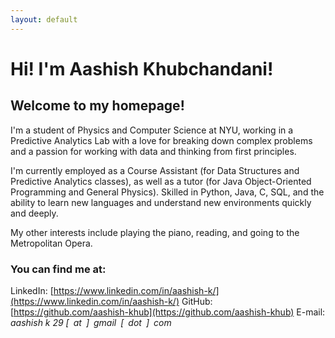 ```yaml
---
layout: default
---
```

# Hi! I'm Aashish Khubchandani! 

## Welcome to my homepage! 

I'm a student of Physics and Computer Science at NYU, working in a Predictive Analytics Lab with a love for breaking down complex problems and a passion for working with data and thinking from first principles.

I'm currently employed as a Course Assistant (for Data Structures and Predictive Analytics classes), as well as a tutor (for Java Object-Oriented Programming and General Physics). Skilled in Python, Java, C, SQL, and the ability to learn new languages and understand new environments quickly and deeply.

My other interests include playing the piano, reading, and going to the Metropolitan Opera. 

### You can find me at:

LinkedIn: [https://www.linkedin.com/in/aashish-k/](https://www.linkedin.com/in/aashish-k/)
GitHub: [https://github.com/aashish-khub](https://github.com/aashish-khub)
E-mail: *aashish k 29 [ at ] gmail [ dot ] com*
